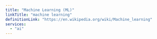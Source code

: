 ```yaml
---
title: "Machine Learning (ML)"
linkTitle: "machine learning"
definitionLink: "https://en.wikipedia.org/wiki/Machine_learning"
services:
  - "ai"
---
```


